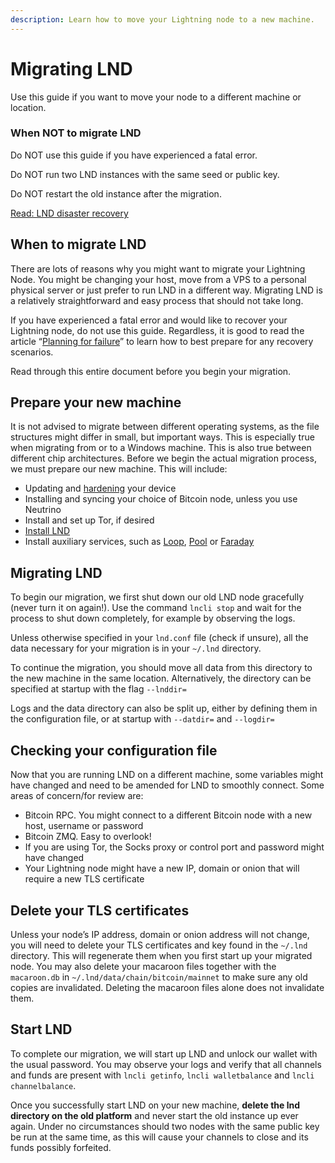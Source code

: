 ```yaml
---
description: Learn how to move your Lightning node to a new machine.
---
```


# Migrating LND

Use this guide if you want to move your node to a different machine or location.

### When NOT to migrate LND

Do NOT use this guide if you have experienced a fatal error.

Do NOT run two LND instances with the same seed or public key.

Do NOT restart the old instance after the migration.

[Read: LND disaster recovery](disaster-recovery.md)

## When to migrate LND

There are lots of reasons why you might want to migrate your Lightning Node. You might be changing your host, move from a VPS to a personal physical server or just prefer to run LND in a different way. Migrating LND is a relatively straightforward and easy process that should not take long.

If you have experienced a fatal error and would like to recover your Lightning node, do not use this guide. Regardless, it is good to read the article “[Planning for failure](recovery-planning-for-failure.md)” to learn how to best prepare for any recovery scenarios.

Read through this entire document before you begin your migration.

## Prepare your new machine

It is not advised to migrate between different operating systems, as the file structures might differ in small, but important ways. This is especially true when migrating from or to a Windows machine. This is also true between different chip architectures. Before we begin the actual migration process, we must prepare our new machine. This will include:

* Updating and [hardening](secure-your-lightning-network-node.md) your device
* Installing and syncing your choice of Bitcoin node, unless you use Neutrino
* Install and set up Tor, if desired
* [Install LND](run-lnd.md)
* Install auxiliary services, such as [Loop](../loop/), [Pool](../pool/) or [Faraday](../faraday/)

## Migrating LND

To begin our migration, we first shut down our old LND node gracefully (never turn it on again!). Use the command `lncli stop` and wait for the process to shut down completely, for example by observing the logs.

Unless otherwise specified in your `lnd.conf` file (check if unsure), all the data necessary for your migration is in your `~/.lnd` directory.

To continue the migration, you should move all data from this directory to the new machine in the same location. Alternatively, the directory can be specified at startup with the flag `--lnddir=`

Logs and the data directory can also be split up, either by defining them in the configuration file, or at startup with `--datdir=` and `--logdir=`

## Checking your configuration file

Now that you are running LND on a different machine, some variables might have changed and need to be amended for LND to smoothly connect. Some areas of concern/for review are:

* Bitcoin RPC. You might connect to a different Bitcoin node with a new host, username or password
* Bitcoin ZMQ. Easy to overlook!
* If you are using Tor, the Socks proxy or control port and password might have changed
* Your Lightning node might have a new IP, domain or onion that will require a new TLS certificate

## Delete your TLS certificates

Unless your node’s IP address, domain or onion address will not change, you will need to delete your TLS certificates and key found in the `~/.lnd` directory. This will regenerate them when you first start up your migrated node. You may also delete your macaroon files together with the `macaroon.db` in `~/.lnd/data/chain/bitcoin/mainnet` to make sure any old copies are invalidated. Deleting the macaroon files alone does not invalidate them.

## Start LND

To complete our migration, we will start up LND and unlock our wallet with the usual password. You may observe your logs and verify that all channels and funds are present with `lncli getinfo`, `lncli walletbalance` and `lncli channelbalance`.

Once you successfully start LND on your new machine, **delete the lnd directory on the old platform** and never start the old instance up ever again. Under no circumstances should two nodes with the same public key be run at the same time, as this will cause your channels to close and its funds possibly forfeited.
